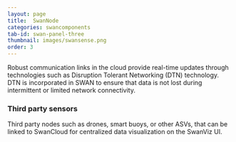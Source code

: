 ```yaml
---
layout: page
title:  SwanNode
categories: swancomponents
tab-id: swan-panel-three
thumbnail: images/swansense.png
order: 3
---
```


<div class='swan-flex-col'>
  <p>Robust communication links in the cloud provide real-time updates through technologies such as Disruption Tolerant Networking (DTN) technology. DTN is incorporated in SWAN to ensure that data is not lost during intermittent or limited network connectivity.</p>
  <div class='section-sub-heading'>
    <i class='fa fa-cogs'></i>
    <h3>Third party sensors</h3>
  </div>
  <p> Third party nodes such as drones, smart buoys, or other ASVs, that can be linked to SwanCloud for centralized data visualization on the SwanViz UI.</p>  
</div>
